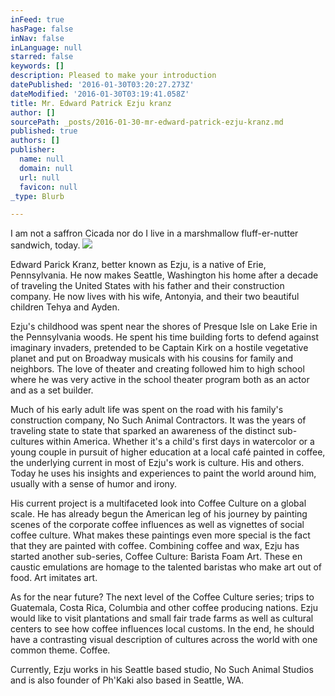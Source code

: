 ```yaml
---
inFeed: true
hasPage: false
inNav: false
inLanguage: null
starred: false
keywords: []
description: Pleased to make your introduction
datePublished: '2016-01-30T03:20:27.273Z'
dateModified: '2016-01-30T03:19:41.058Z'
title: Mr. Edward Patrick Ezju kranz
author: []
sourcePath: _posts/2016-01-30-mr-edward-patrick-ezju-kranz.md
published: true
authors: []
publisher:
  name: null
  domain: null
  url: null
  favicon: null
_type: Blurb

---
```

I am not a saffron Cicada nor do I live in a marshmallow fluff-er-nutter sandwich, today.
![](https://the-grid-user-content.s3-us-west-2.amazonaws.com/31ad5eb7-c650-4968-b53c-e600fec484e0.jpg)

Edward Parick Kranz, better known as Ezju, is a native of Erie, Pennsylvania. He now makes Seattle, Washington his home after a decade of traveling the United States with his father and their construction company. He now lives with his wife, Antonyia, and their two beautiful children Tehya and Ayden.

Ezju's childhood was spent near the shores of Presque Isle on Lake Erie in the Pennsylvania woods. He spent his time building forts to defend against imaginary invaders, pretended to be Captain Kirk on a hostile vegetative planet and put on Broadway musicals with his cousins for family and neighbors. The love of theater and creating followed him to high school where he was very active in the school theater program both as an actor and as a set builder.

Much of his early adult life was spent on the road with his family's construction company, No Such Animal Contractors. It was the years of traveling state to state that sparked an awareness of the distinct sub-cultures within America. Whether it's a child's first days in watercolor or a young couple in pursuit of higher education at a local café painted in coffee, the underlying current in most of Ezju's work is culture. His and others. Today he uses his insights and experiences to paint the world around him, usually with a sense of humor and irony.

His current project is a multifaceted look into Coffee Culture on a global scale. He has already begun the American leg of his journey by painting scenes of the corporate coffee influences as well as vignettes of social coffee culture. What makes these paintings even more special is the fact that they are painted with coffee. Combining coffee and wax, Ezju has started another sub-series, Coffee Culture: Barista Foam Art. These en caustic emulations are homage to the talented baristas who make art out of food. Art imitates art.

As for the near future? The next level of the Coffee Culture series; trips to Guatemala, Costa Rica, Columbia and other coffee producing nations. Ezju would like to visit plantations and small fair trade farms as well as cultural centers to see how coffee influences local customs. In the end, he should have a contrasting visual description of cultures across the world with one common theme. Coffee.

Currently, Ezju works in his Seattle based studio, No Such Animal Studios and is also founder of Ph'Kaki also based in Seattle, WA.